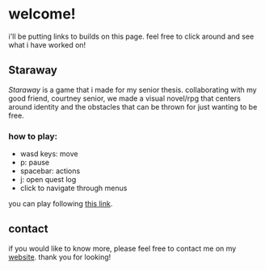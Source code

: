 # welcome!

i'll be putting links to builds on this page. feel free to click around and see what i have worked on!

## Staraway

_Staraway_ is a game that i made for my senior thesis. collaborating with my good friend, courtney senior, we made a visual novel/rpg that centers around identity and the obstacles that can be thrown for just wanting to be free.

### how to play:
- wasd keys: move
- p: pause
- spacebar: actions
- j: open quest log
- click to navigate through menus

you can play following [this link](http://emilytouch.github.io/staraway).

## contact
if you would like to know more, please feel free to contact me on my [website](http://emilytouch.com). thank you for looking!
